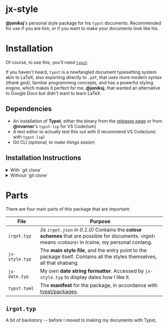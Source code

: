 # jx-style

**@joniksj**'s personal style package for his `typst` documents. Recommended for use if you are him, or if you want to make your documents look like his.

# Installation
Of course, to use this, you'll need [`typst`](https://github.com/typst/typst).

If you haven't heard, `typst` is a newfangled document typesetting system akin to LaTeX, also exporting directly to `.pdf`, that uses more modern syntax *(thank god)*, familiar programming concepts, and has a powerful styling engine, which makes it perfect for me, **@joniksj**, that wanted an alternative to Google Docs but didn't want to learn LaTeX.


## Dependencies

- An installation of **Typst**, either the binary from the [releases page](https://github.com/typst/typst/releases/) or from **@nvarner**'s `typst-lsp` for VS Code(ium)
- A text editor to actually test this out with (I recommend VS Code(ium) with `typst-lsp`)
- Git CLI *(optional, to make things easier)*

## Installation Instructions

<details>

<summary> With `git clone` </summary>

**You will need to use `git` for this.**
1. Navigate to your `typst` local packages directory, which is:
  - `$XDG_DATA_HOME/typst/packages` or `~/.local/share/typst/packages` on Linux
  - `~/Library/Application Support/typst/packages` on macOS
  - `%APPDATA%/typst/packages` on Windows
2. Make a folder called `local` *(or whatever you want to name your package namespace)*
3. In that `local` folder, open a terminal and run:
    ```bash
    git clone https://github.com/jonathan-iksjssen/jx-style.git
    ```
4. Make a new `.typ` file anywhere
5. Import the package with
   ```c
    #import "@local/jx-style:0.2.0": *
   ```
   Replace `local` with whatever you named your package namespace in step 2.

</details>

<details>

<summary> Without `git clone` </summary>

1. Download the `.zip` file of this repository.
2. Navigate to your `typst` local packages directory, which is:
  - `$XDG_DATA_HOME/typst/packages` or `~/.local/share/typst/packages` on Linux
  - `~/Library/Application Support/typst/packages` on macOS
  - `%APPDATA%/typst/packages` on Windows
3. Make a folder called `local` *(or whatever you want to name your package namespace)* and navigate into it.
4. Extract the contents of `jx-style-main.zip` directly into said folder.
5. If necessary, rename the `jx-style-main` folder to just `jx-style`.
6. Make a new `.typ` file anywhere
7. Import the package with
   ```c
    #import "@local/jx-style:0.2.0": *
   ```
   Replace `local` with whatever you named your package namespace in step 2.

</details>

# Parts

There are four main parts of this package that are important:

| File | Purpose |
|---|---|
`irgot.typ` | *(is `irgot.json` in 0.1.0)* Contains the **colour schemes** that are possible for documents. *‹irgot›* means *‹colours›* in Icsine, my personal conlang.
`jx-style.typ` | The **main style file**, and the entry point to the package itself. Contains all the styles themselves, all that shabang.
`jx-date.typ` | My own **date string formatter**. Accessed by `jx-style.typ` to display dates how I like it.
`typst.toml` | The **manifest** for the package, in accordance with [typst/packages](https://github.com/typst/packages).

## `irgot.typ`

A bit of backstory -- before I moved to making my documents with Typst, 